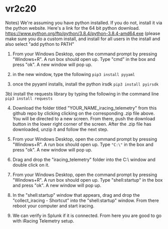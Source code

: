 # vr2c20

Notes) We're assuming you have python installed. If you do not, install it via the python website. Here's a link for the 64 bit python download. https://www.python.org/ftp/python/3.8.4/python-3.8.4-amd64.exe (please make sure you do a custom install, and install for all users in the install and also select "add python to PATH"

1) From your Windows Desktop, open the command prompt by pressing "Windows+R". A run box should open up. Type "cmd" in the box and press "ok". A new window will pop up.

2) in the new window, type the following 
   ```pip3 install pyyaml```

3) once the pyyaml installs, install the python irsdk
   ```pip3 install pyirsdk```
   
3b) install the requests library by typing the following in the command line
   ```pip3 install requests```

4) Download the folder titled "YOUR_NAME_iracing_telemetry" from this github repo by clicking clicking on the corresponding .zip file above. You will be directed to a new screen. From there, push the download button in the lower right corner of the screen. After the .zip file has downloaded, unzip it and follow the next step.

5) From your Windows Desktop, open the command prompt by pressing "Windows+R". A run box should open up. Type ```"C:\"``` in the box and press "ok". A new window will pop up.

6) Drag and drop the "iracing_telemetry" folder into the C:\ window and double click on it.

7) From your Windows Desktop, open the command prompt by pressing "Windows+R". A run box should open up. Type "shell:startup" in the box and press "ok". A new window will pop up.

8) In the "shell:startup" window that appears, drag and drop the "collect_iracing - Shortcut" into the "shell:startup" window. From there reboot your computer and start iracing.

9) We can verify in Splunk if it is connected. From here you are good to go with iRacing Telemetry setup.
